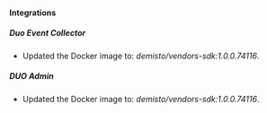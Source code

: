 
#### Integrations

##### Duo Event Collector

- Updated the Docker image to: *demisto/vendors-sdk:1.0.0.74116*.
##### DUO Admin

- Updated the Docker image to: *demisto/vendors-sdk:1.0.0.74116*.
